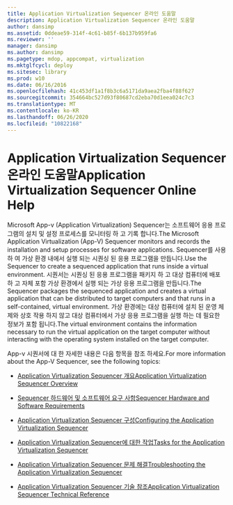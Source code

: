 ```yaml
---
title: Application Virtualization Sequencer 온라인 도움말
description: Application Virtualization Sequencer 온라인 도움말
author: dansimp
ms.assetid: 0ddeae59-314f-4c61-b85f-6b137b959fa6
ms.reviewer: ''
manager: dansimp
ms.author: dansimp
ms.pagetype: mdop, appcompat, virtualization
ms.mktglfcycl: deploy
ms.sitesec: library
ms.prod: w10
ms.date: 06/16/2016
ms.openlocfilehash: 41c453df1a1f8b3c6a5171da9aea2fba4f88f627
ms.sourcegitcommit: 354664bc527d93f80687cd2eba70d1eea024c7c3
ms.translationtype: MT
ms.contentlocale: ko-KR
ms.lasthandoff: 06/26/2020
ms.locfileid: "10822168"
---
```

# <span data-ttu-id="15655-103">Application Virtualization Sequencer 온라인 도움말</span><span class="sxs-lookup"><span data-stu-id="15655-103">Application Virtualization Sequencer Online Help</span></span>


<span data-ttu-id="15655-104">Microsoft App-v (Application Virtualization) Sequencer는 소프트웨어 응용 프로그램의 설치 및 설정 프로세스를 모니터링 하 고 기록 합니다.</span><span class="sxs-lookup"><span data-stu-id="15655-104">The Microsoft Application Virtualization (App-V) Sequencer monitors and records the installation and setup processes for software applications.</span></span> <span data-ttu-id="15655-105">Sequencer를 사용 하 여 가상 환경 내에서 실행 되는 시퀀싱 된 응용 프로그램을 만듭니다.</span><span class="sxs-lookup"><span data-stu-id="15655-105">Use the Sequencer to create a sequenced application that runs inside a virtual environment.</span></span> <span data-ttu-id="15655-106">시퀀서는 시퀀싱 된 응용 프로그램을 패키지 하 고 대상 컴퓨터에 배포 하 고 자체 포함 가상 환경에서 실행 되는 가상 응용 프로그램을 만듭니다.</span><span class="sxs-lookup"><span data-stu-id="15655-106">The Sequencer packages the sequenced application and creates a virtual application that can be distributed to target computers and that runs in a self-contained, virtual environment.</span></span> <span data-ttu-id="15655-107">가상 환경에는 대상 컴퓨터에 설치 된 운영 체제와 상호 작용 하지 않고 대상 컴퓨터에서 가상 응용 프로그램을 실행 하는 데 필요한 정보가 포함 됩니다.</span><span class="sxs-lookup"><span data-stu-id="15655-107">The virtual environment contains the information necessary to run the virtual application on the target computer without interacting with the operating system installed on the target computer.</span></span>

<span data-ttu-id="15655-108">App-v 시퀀서에 대 한 자세한 내용은 다음 항목을 참조 하세요.</span><span class="sxs-lookup"><span data-stu-id="15655-108">For more information about the App-V Sequencer, see the following topics:</span></span>

-   [<span data-ttu-id="15655-109">Application Virtualization Sequencer 개요</span><span class="sxs-lookup"><span data-stu-id="15655-109">Application Virtualization Sequencer Overview</span></span>](application-virtualization-sequencer-overview.md)

-   [<span data-ttu-id="15655-110">Sequencer 하드웨어 및 소프트웨어 요구 사항</span><span class="sxs-lookup"><span data-stu-id="15655-110">Sequencer Hardware and Software Requirements</span></span>](sequencer-hardware-and-software-requirements.md)

-   [<span data-ttu-id="15655-111">Application Virtualization Sequencer 구성</span><span class="sxs-lookup"><span data-stu-id="15655-111">Configuring the Application Virtualization Sequencer</span></span>](configuring-the-application-virtualization-sequencer.md)

-   [<span data-ttu-id="15655-112">Application Virtualization Sequencer에 대한 작업</span><span class="sxs-lookup"><span data-stu-id="15655-112">Tasks for the Application Virtualization Sequencer</span></span>](tasks-for-the-application-virtualization-sequencer.md)

-   [<span data-ttu-id="15655-113">Application Virtualization Sequencer 문제 해결</span><span class="sxs-lookup"><span data-stu-id="15655-113">Troubleshooting the Application Virtualization Sequencer</span></span>](troubleshooting-the-application-virtualization-sequencer.md)

-   [<span data-ttu-id="15655-114">Application Virtualization Sequencer 기술 참조</span><span class="sxs-lookup"><span data-stu-id="15655-114">Application Virtualization Sequencer Technical Reference</span></span>](application-virtualization-sequencer-technical-reference-keep.md)

 

 





